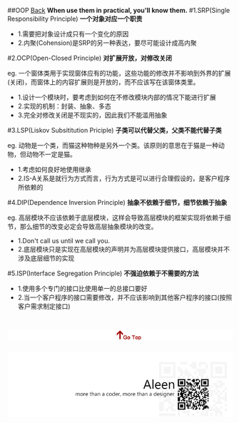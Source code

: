 ##OOP		[Back](./../ThoughtMenu.md)
**When use them in practical, you'll know them.**
#1.SRP(Single Responsibility Principle) 
**一个对象对应一个职责**

- 1.需要把对象设计成只有一个变化的原因
- 2.内聚(Cohension)是SRP的另一种表达，要尽可能设计成高内聚

#2.OCP(Open-Closed Principle)
**对扩展开放，对修改关闭**

eg. 一个窗体类用于实现窗体应有的功能，这些功能的修改并不影响到外界的扩展(关闭)，而窗体上的内容扩展则是开放的，而不应该写在该窗体类里。
- 1.设计一个模块时，要考虑到如何在不修改模块内部的情况下能进行扩展
- 2.实现的机制：封装、抽象、多态
- 3.完全对修改关闭是不现实的，因此我们不能滥用抽象

#3.LSP(Liskov Subsititution Priciple)
**子类可以代替父类，父类不能代替子类**

eg. 动物是一个类，而猫这种物种是另外一个类。该原则的意思在于猫是一种动物，但动物不一定是猫。
- 1.考虑如何良好地使用继承
- 2.IS-A关系是就行为方式而言，行为方式是可以进行合理假设的，是客户程序所依赖的

#4.DIP(Dependence Inversion Principle)
**抽象不依赖于细节，细节依赖于抽象**

eg. 高层模块不应该依赖于底层模块，这样会导致高层模块的框架实现将依赖于细节，那么细节的改变必定会导致高层抽象模块的改变。
- 1.Don't call us until we call you.
- 2.底层模块只是实现在高层模块的声明并为高层模块提供接口，高层模块并不涉及底层细节的实现

#5.ISP(Interface Segregation Principle)
**不强迫依赖于不需要的方法**

- 1.使用多个专门的接口比使用单一的总接口要好
- 2.当一个客户程序的接口需要修改，并不应该影响到其他客户程序的接口(按照客户需求制定接口)

<a href="#" style="left:200px;"><img src="./../../pic/gotop.png"></a>
=====
<a href="http://aleen42.github.io/" target="_blank" ><img src="./../../pic/tail.gif"></a>
